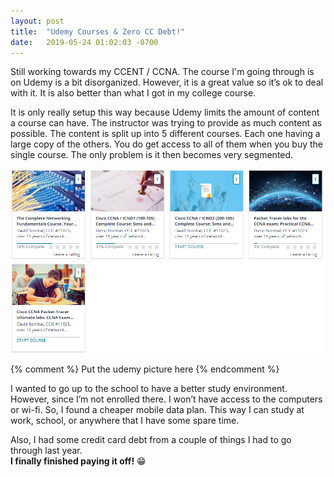 ```yaml
---
layout: post
title:  "Udemy Courses & Zero CC Debt!"
date:   2019-05-24 01:02:03 -0700
---
```

Still working towards my CCENT / CCNA. The course I'm going through is on Udemy is a bit disorganized. However, it is a great value so it’s ok to deal with it. It is also better than what I got in my college course.

It is only really setup this way because Udemy limits the amount of content a course can have. The instructor was trying to provide as much content as possible. The content is split up into 5 different courses. Each one having a large copy of the others. You do get access to all of them when you buy the single course. The only problem is it then becomes very segmented.

<picture>
  <img 
    src="\assets\images\May25th2019BlogPost_Udemy.png" 
    alt="CCNA Cheap Udemy Courses">
</picture>

{% comment %}
Put the udemy picture here
{% endcomment %}

I wanted to go up to the school to have a better study environment.  However, since I’m not enrolled there. I won’t have access to the computers or wi-fi. So, I found a cheaper mobile data plan. This way I can study at work, school, or anywhere that I have some spare time.

Also, I had some credit card debt from a couple of things I had to go through last year.  
**I finally finished paying it off!** 😁
